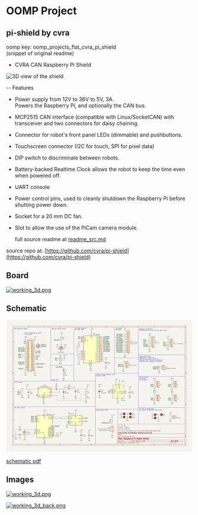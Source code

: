 # OOMP Project  
## pi-shield  by cvra  
  
oomp key: oomp_projects_flat_cvra_pi_shield  
(snippet of original readme)  
  
- CVRA CAN Raspberry Pi Shield  
  
![3D view of the shield](images/pi-shield.png)  
  
-- Features  
  
* Power supply from 12V to 36V to 5V, 3A.  
    Powers the Raspberry Pi, and optionally the CAN bus.  
* MCP2515 CAN interface (compatible with Linux/SocketCAN) with transceiver and two connectors for daisy chaining.  
* Connector for robot's front panel LEDs (dimmable) and pushbuttons.  
* Touchscreen connector (I2C for touch, SPI for pixel data)  
* DIP switch to discriminate between robots.  
* Battery-backed Realtime Clock allows the robot to keep the time even when powered off.  
* UART console  
* Power control pins, used to cleanly shutdown the Raspberry Pi before shutting power down.  
* Socket for a 20 mm DC fan.  
* Slot to allow the use of the PiCam camera module.  
  
  full source readme at [readme_src.md](readme_src.md)  
  
source repo at: [https://github.com/cvra/pi-shield](https://github.com/cvra/pi-shield)  
## Board  
  
[![working_3d.png](working_3d_600.png)](working_3d.png)  
## Schematic  
  
[![working_schematic.png](working_schematic_600.png)](working_schematic.png)  
  
[schematic pdf](working_schematic.pdf)  
## Images  
  
[![working_3d.png](working_3d_140.png)](working_3d.png)  
  
[![working_3d_back.png](working_3d_back_140.png)](working_3d_back.png)  
